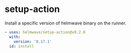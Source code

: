 # setup-action

Install a specific version of helmwave binary on the runner.

```yaml
- uses: helmwave/setup-action@v0.2.0
  with:
    version: '0.17.1'
  id: install
```
